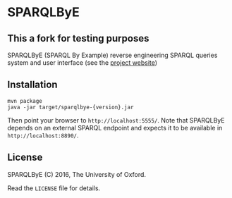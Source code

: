# SPARQLByE

## This a fork for testing purposes

SPARQLByE (SPARQL By Example) reverse engineering SPARQL queries system and user interface (see the [project website](https://gdiazc.github.io/sparqlbye/))

## Installation

    mvn package
    java -jar target/sparqlbye-{version}.jar

Then point your browser to `http://localhost:5555/`.
Note that SPARQLByE depends on an external SPARQL endpoint and expects it to be available in `http://localhost:8890/`.


## License 

SPARQLByE (C) 2016, The University of Oxford.

Read the `LICENSE` file for details.